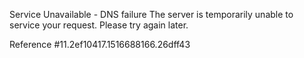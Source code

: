Service Unavailable - DNS failure The server is temporarily unable to service your request. Please try again later.

Reference #11.2ef10417.1516688166.26dff43
